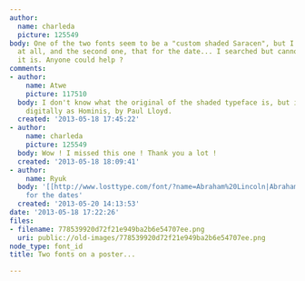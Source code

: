 ```yaml
---
author:
  name: charleda
  picture: 125549
body: One of the two fonts seem to be a "custom shaded Saracen", but I am not sure
  at all, and the second one, that for the date... I searched but cannot find what
  it is. Anyone could help ?
comments:
- author:
    name: Atwe
    picture: 117510
  body: I don't know what the original of the shaded typeface is, but it's available
    digitally as Hominis, by Paul Lloyd.
  created: '2013-05-18 17:45:22'
- author:
    name: charleda
    picture: 125549
  body: Wow ! I missed this one ! Thank you a lot !
  created: '2013-05-18 18:09:41'
- author:
    name: Ryuk
  body: '[[http://www.losttype.com/font/?name=Abraham%20Lincoln|Abraham Lincoln]]
    for the dates'
  created: '2013-05-20 14:13:53'
date: '2013-05-18 17:22:26'
files:
- filename: 778539920d72f21e949ba2b6e54707ee.png
  uri: public://old-images/778539920d72f21e949ba2b6e54707ee.png
node_type: font_id
title: Two fonts on a poster...

---
```

